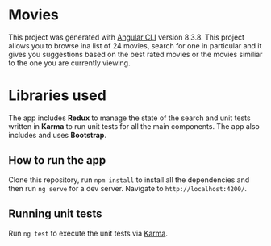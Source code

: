 # Movies

This project was generated with [Angular CLI](https://github.com/angular/angular-cli) version 8.3.8.
This project allows you to browse ina list of 24 movies, search for one in particular and it gives you suggestions based on the best rated movies or the movies similiar to the one you are currently viewing. 

# Libraries used
The app includes **Redux** to manage the state of the search and unit tests written in **Karma** to run unit tests for all the main components.
The app also includes and uses **Bootstrap**.

## How to run the app

Clone this repository, run `npm install` to install all the dependencies and then run `ng serve` for a dev server. Navigate to `http://localhost:4200/`. 

## Running unit tests

Run `ng test` to execute the unit tests via [Karma](https://karma-runner.github.io).
